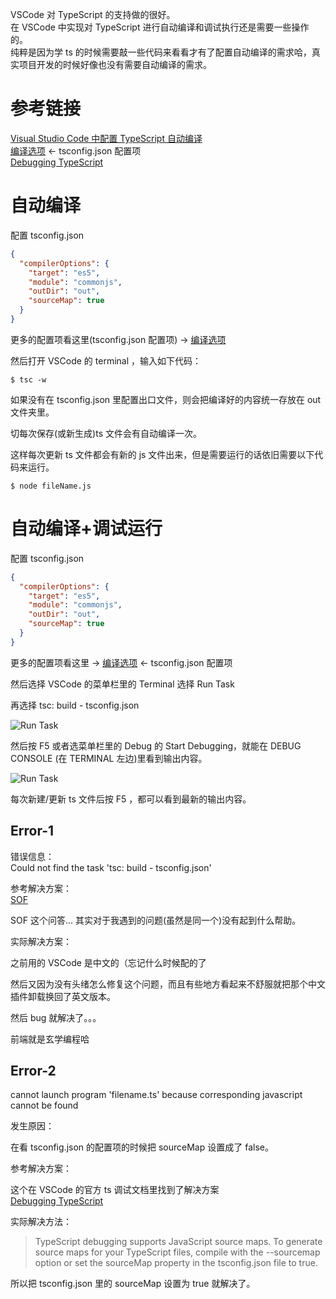 VSCode 对 TypeScript 的支持做的很好。  
在 VSCode 中实现对 TypeScript 进行自动编译和调试执行还是需要一些操作的。  
纯粹是因为学 ts 的时候需要敲一些代码来看看才有了配置自动编译的需求哈，真实项目开发的时候好像也没有需要自动编译的需求。

<!-- more -->

# 参考链接

[Visual Studio Code 中配置 TypeScript 自动编译](https://juejin.im/post/5cbed3945188250aac08992d#heading-10)  
[编译选项](https://jkchao.github.io/typescript-book-chinese/project/compilationContext.html#%E7%BC%96%E8%AF%91%E9%80%89%E9%A1%B9) ← tsconfig.json 配置项  
[Debugging TypeScript](https://code.visualstudio.com/docs/typescript/typescript-debugging)

# 自动编译

配置 tsconfig.json

```json
{
  "compilerOptions": {
    "target": "es5",
    "module": "commonjs",
    "outDir": "out",
    "sourceMap": true
  }
}
```

更多的配置项看这里(tsconfig.json 配置项) → [编译选项](https://jkchao.github.io/typescript-book-chinese/project/compilationContext.html#%E7%BC%96%E8%AF%91%E9%80%89%E9%A1%B9) 

然后打开 VSCode 的 terminal ，输入如下代码：

```markup
$ tsc -w
```

如果没有在 tsconfig.json 里配置出口文件，则会把编译好的内容统一存放在 out 文件夹里。

切每次保存(或新生成)ts 文件会有自动编译一次。

这样每次更新 ts 文件都会有新的 js 文件出来，但是需要运行的话依旧需要以下代码来运行。

```markup
$ node fileName.js
```

# 自动编译+调试运行

配置 tsconfig.json

```json
{
  "compilerOptions": {
    "target": "es5",
    "module": "commonjs",
    "outDir": "out",
    "sourceMap": true
  }
}
```

更多的配置项看这里 → [编译选项](https://jkchao.github.io/typescript-book-chinese/project/compilationContext.html#%E7%BC%96%E8%AF%91%E9%80%89%E9%A1%B9) ← tsconfig.json 配置项

然后选择 VSCode 的菜单栏里的 Terminal 选择 Run Task

再选择 tsc: build - tsconfig.json

![Run Task](/关于VsCode配置TypeScript-RunTask.png)

然后按 F5 或者选菜单栏里的 Debug 的 Start Debugging，就能在 DEBUG CONSOLE (在 TERMINAL 左边)里看到输出内容。

![Run Task](/关于VsCode配置TypeScript-DebugConsole.png)

每次新建/更新 ts 文件后按 F5 ，都可以看到最新的输出内容。

## Error-1

错误信息：  
Could not find the task 'tsc: build - tsconfig.json'

参考解决方案：  
[SOF](https://stackoverflow.com/questions/55846442/could-not-find-the-task-tsc-build-tsconfig-json)

SOF 这个问答... 其实对于我遇到的问题(虽然是同一个)没有起到什么帮助。

实际解决方案：

之前用的 VSCode 是中文的（忘记什么时候配的了

然后又因为没有头绪怎么修复这个问题，而且有些地方看起来不舒服就把那个中文插件卸载换回了英文版本。

然后 bug 就解决了。。。

前端就是玄学编程哈

## Error-2

cannot launch program \'filename.ts\' because corresponding javascript cannot be found

发生原因：  

在看 <inlineCode>tsconfig.json</inlineCode> 的配置项的时候把 sourceMap 设置成了 false。

参考解决方案：

这个在 VSCode 的官方 ts 调试文档里找到了解决方案  
[Debugging TypeScript](https://code.visualstudio.com/docs/typescript/typescript-debugging)

实际解决方法：

> TypeScript debugging supports JavaScript source maps. To generate source maps for your TypeScript files, compile with the --sourcemap option or set the sourceMap property in the tsconfig.json file to true.

所以把 <inlineCode>tsconfig.json</inlineCode> 里的 sourceMap 设置为 true 就解决了。
